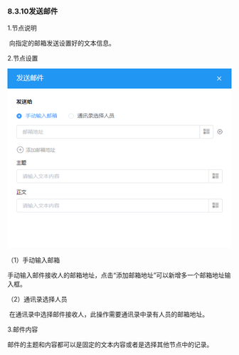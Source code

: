 ### 8.3.10发送邮件

1.节点说明

​	向指定的邮箱发送设置好的文本信息。

2.节点设置

![set](./image/workflow/workflownode/sendEmail/set.png)

（1）手动输入邮箱

​	手动输入邮件接收人的邮箱地址，点击“添加邮箱地址”可以新增多一个邮箱地址输入框。

（2）通讯录选择人员

​	在通讯录中选择邮件接收人，此操作需要通讯录中录有人员的邮箱地址。

3.邮件内容

​	邮件的主题和内容都可以是固定的文本内容或者是选择其他节点中的记录。
